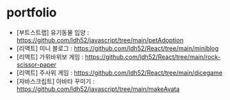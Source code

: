 # portfolio
- [부트스트랩] 유기동물 입양 : https://github.com/ldh52/javascript/tree/main/petAdoption
- [리액트] 미니 블로그 : https://github.com/ldh52/React/tree/main/miniblog
- [리액트] 가위바위보 게임 : https://github.com/ldh52/React/tree/main/rock-scissor-paper
- [리액트] 주사위 게임 : https://github.com/ldh52/React/tree/main/dicegame
- [자바스크립트] 아바타 꾸미기 : https://github.com/ldh52/javascript/tree/main/makeAvata
